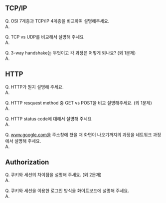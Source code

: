 ## TCP/IP
Q. OSI 7계층과 TCP/IP 4계층을 비교하여 설명해주세요.   
A. 

Q. TCP vs UDP를 비교해서 설명해 주세요    
A. 

Q. 3-way handshake는 무엇이고 각 과정은 어떻게 되나요? (외 1문제)   
A. 

## HTTP
Q. HTTP가 뭔지 설명해 주세요.   
A. 

Q. HTTP resquest method 중 GET vs POST을 비교 설명해주세요. (외 1문제)   
A. 

Q. HTTP status code에 대해서 설명해 주세요   
A. 

Q. www.google.com을 주소창에 쳤을 때 화면이 나오기까지의 과정을 네트워크 과정에서 설명해 주세요.   
A. 

## Authorization
Q. 쿠키와 세션의 차이점을 설명해 주세요. (외 2문제)      
A. 

Q. 쿠키와 세션을 이용한 로그인 방식을 화이트보드에 설명해 주세요.   
A. 
